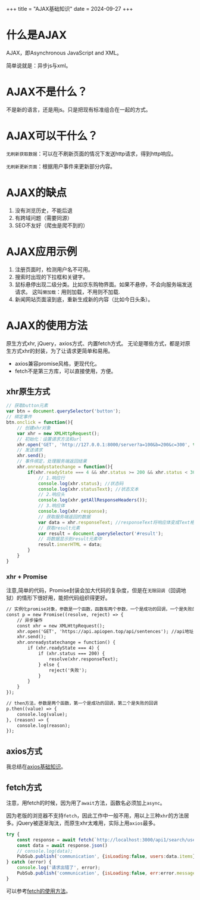 +++
title = "AJAX基础知识"
date = 2024-09-27
+++

# 什么是AJAX
AJAX，即Asynchronous JavaScript and XML。

简单说就是：异步js与xml。

# AJAX不是什么？
不是新的语言，还是用js。只是把现有标准组合在一起的方式。

# AJAX可以干什么？
`无刷新获取数据`：可以在不刷新页面的情况下发送http请求，得到http响应。

`无刷新更新页面`：根据用户事件来更新部分内容。

# AJAX的缺点
1. 没有浏览历史，不能后退
2. 有跨域问题（需要同源）
3. SEO不友好（爬虫是爬不到的）

# AJAX应用示例
1. 注册页面时，检测用户名不可用。
2. 搜索时出现的下拉框和关键字。
3. 鼠标悬停出现二级分类。比如京东购物界面。如果不悬停，不会向服务端发送请求。
这叫`懒加载`：用则加载，不用则不加载.
4. 新闻网站页面滚到底，重新生成新的内容（比如今日头条）。

# AJAX的使用方法
原生方式xhr, jQuery，axios方式、内置fetch方式。
无论是哪些方式，都是对原生方式xhr的封装，为了让请求更简单和易用。
- axios兼容promise风格，更现代化。
- fetch不是第三方库，可以直接使用，方便。


## xhr原生方式
```JavaScript
// 获取button元素
var btn = document.querySelector('button');
// 绑定事件
btn.onclick = function(){
    // 创建xhr对象
    var xhr = new XMLHttpRequest();
    // 初始化：设置请求方法和url
    xhr.open('GET', 'http://127.0.0.1:8000/server?a=100&b=200&c=300', true);
    // 发送请求
    xhr.send();
    // 事件绑定，处理服务端返回结果
    xhr.onreadystatechange = function(){
        if(xhr.readyState === 4 && xhr.status >= 200 && xhr.status < 300){ // readystate: 1未初始化 2已经发送 3正在接收 4完成; status: 200+都是成功
            // 1.响应行
            console.log(xhr.status); //状态码
            console.log(xhr.statusText); //状态文本
            // 2.响应头
            console.log(xhr.getAllResponseHeaders());
            // 3.响应体
            console.log(xhr.response);
            // 获取服务端返回的数据
            var data = xhr.responseText; //responseText将响应体变成Text格式
            // 获取result元素
            var result = document.querySelector('#result');
            // 将数据显示到result元素中
            result.innerHTML = data;
        }
    }
}
```

### xhr + Promise
注意,简单的代码，Promise封装会加大代码的复杂度，但是在`无限回调`（回调地狱）的情形下很好用，能把代码组织得更好。

```html
// 实例化promise对象，参数是一个函数，函数有两个参数，一个是成功的回调，一个是失败的回调
const p = new Promise((resolve, reject) => {
    // 异步操作
    const xhr = new XMLHttpRequest();
    xhr.open('GET', 'https://api.apiopen.top/api/sentences'); //api地址：https://api.apiopen.top/swagger/index.html#/%E5%BC%80%E6%94%BE%E6%8E%A5%E5%8F%A3/get_api_sentences
    xhr.send();
    xhr.onreadystatechange = function() {
        if (xhr.readyState === 4) {
            if (xhr.status === 200) {
                resolve(xhr.responseText);
            } else {
                reject('失败');
            }
        }
    }
});

// then方法，参数是两个函数，第一个是成功的回调，第二个是失败的回调
p.then((value) => {
    console.log(value);
}, (reason) => {
    console.log(reason);
});
```

## axios方式
我总结在[axios基础知识](@/blog/axios_basic.md)。


## fetch方式

注意，用fetch的时候，因为用了`await`方法，函数名必须加上`async`。

因为老版的浏览器不支持`fetch`，因此工作中一般不用，用以上三种`xhr`的方法居多。jQuery被逐渐淘汰，而原生xhr太难用，实际上用`axios`最多。

```JavaScript
try {
    const response = await fetch(`http://localhost:3000/api1/search/users2?q=${KeyWord}`)
    const data = await response.json()
    // console.log(data);
    PubSub.publish('communication', {isLoading:false, users:data.items})
} catch (error) {
    console.log('请求出错了', error);
    PubSub.publish('communication', {isLoading:false, err:error.message})
}
```

可以参考[fetch的使用方法](https://segmentfault.com/a/1190000003810652)。
